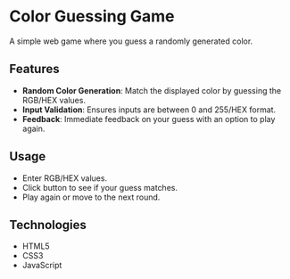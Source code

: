 
# Color Guessing Game

A simple web game where you guess a randomly generated color.

## Features

- **Random Color Generation**: Match the displayed color by guessing the RGB/HEX values.
- **Input Validation**: Ensures inputs are between 0 and 255/HEX format.
- **Feedback**: Immediate feedback on your guess with an option to play again.

## Usage
- Enter RGB/HEX values.
- Click button to see if your guess matches.
- Play again or move to the next round.

## Technologies
- HTML5
- CSS3
- JavaScript
